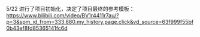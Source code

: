 5/22 进行了项目初始化，决定了项目最终的参考模板：https://www.bilibili.com/video/BV1r4411r7au/?p=3&spm_id_from=333.880.my_history.page.click&vd_source=63f999f55bf0b43ef8fd85365141fc6d